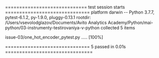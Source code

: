 ============================= test session starts ==============================
platform darwin -- Python 3.7.7, pytest-6.1.2, py-1.9.0, pluggy-0.13.1
rootdir: /Users/vsevolodglazov/Documents/Avito Analytics Academy/Python/mai-python/03-instrumenty-testirovaniya-v-python
collected 5 items

issue-03/one_hot_encoder_pytest.py .....                                 [100%]

============================== 5 passed in 0.01s ===============================
